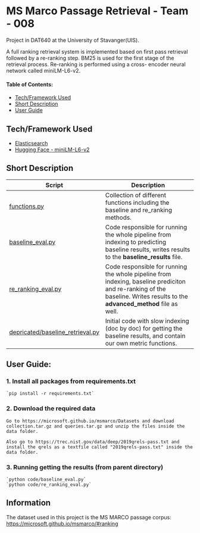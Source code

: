 # MS Marco Passage Retrieval - Team - 008 
Project in DAT640 at the University of Stavanger(UIS).  

A full ranking retrieval system is implemented based on first pass
retrieval followed by a re-ranking step. BM25 is used for the first
stage of the retrieval process. Re-ranking is performed using a cross-
encoder neural network called miniLM-L6-v2.  

#### Table of Contents:  
- [Tech/Framework Used](#tech)
- [Short Description](#short-desc)
- [User Guide](#usr-guide)

<a name="tech"></a>
## Tech/Framework Used
- [Elasticsearch](https://elasticsearch-py.readthedocs.io/en/v8.5.0/)
- [Hugging Face - miniLM-L6-v2](https://huggingface.co/cross-encoder/ms-marco-MiniLM-L-6-v2?text=I+like+you.+I+love+you)

<a name="short-desc"></a>
## Short Description
Script  | Description
------------- | ------------- 
[functions.py]()  | Collection of different functions including the baseline and re_ranking methods.  
[baseline_eval.py]()  | Code responsible for running the whole pipeline from indexing to predicting baseline results, writes results to the **baseline_results** file.  
[re_ranking_eval.py]()  | Code responsible for running the whole pipeline from indexing, baseline prediciton and re-ranking of the baseline. Writes results to the **advanced_method** file as well.
[depricated/baseline_retrieval.py]() | Initial code with slow indexing (doc by doc) for getting the baseline results, and contain our own metric functions.

<a name="usr-guide"></a>
## User Guide:
### 1. Install all packages from requirements.txt  
    `pip install -r requirements.txt` 
### 2. Download the required data
    Go to https://microsoft.github.io/msmarco/Datasets and download
    collection.tar.gz and queries.tar.gz and unzip the files inside the data folder.
    
    Also go to https://trec.nist.gov/data/deep/2019qrels-pass.txt and install the qrels as a textfile called "2019qrels-pass.txt" inside the data folder.
    
    
### 3. Running getting the results (from parent directory)
    `python code/baseline_eval.py`
    `python code/re_ranking_eval.py`

## Information 
The dataset used in this project is the MS MARCO passage corpus:  
https://microsoft.github.io/msmarco/#ranking
